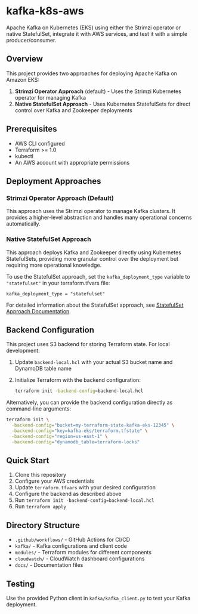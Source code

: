 # kafka-k8s-aws
Apache Kafka on Kubernetes (EKS) using either the Strimzi operator or native StatefulSet, integrate it with AWS services, and test it with a simple producer/consumer.

## Overview
This project provides two approaches for deploying Apache Kafka on Amazon EKS:
1. **Strimzi Operator Approach** (default) - Uses the Strimzi Kubernetes operator for managing Kafka
2. **Native StatefulSet Approach** - Uses Kubernetes StatefulSets for direct control over Kafka and Zookeeper deployments

## Prerequisites
- AWS CLI configured
- Terraform >= 1.0
- kubectl
- An AWS account with appropriate permissions

## Deployment Approaches

### Strimzi Operator Approach (Default)
This approach uses the Strimzi operator to manage Kafka clusters. It provides a higher-level abstraction and handles many operational concerns automatically.

### Native StatefulSet Approach
This approach deploys Kafka and Zookeeper directly using Kubernetes StatefulSets, providing more granular control over the deployment but requiring more operational knowledge.

To use the StatefulSet approach, set the `kafka_deployment_type` variable to `"statefulset"` in your terraform.tfvars file:
```hcl
kafka_deployment_type = "statefulset"
```

For detailed information about the StatefulSet approach, see [StatefulSet Approach Documentation](docs/statefulset_approach.md).

## Backend Configuration

This project uses S3 backend for storing Terraform state. For local development:

1. Update `backend-local.hcl` with your actual S3 bucket name and DynamoDB table name

2. Initialize Terraform with the backend configuration:
   ```bash
   terraform init -backend-config=backend-local.hcl
   ```

Alternatively, you can provide the backend configuration directly as command-line arguments:
```bash
terraform init \
  -backend-config="bucket=my-terraform-state-kafka-eks-12345" \
  -backend-config="key=kafka-eks/terraform.tfstate" \
  -backend-config="region=us-east-1" \
  -backend-config="dynamodb_table=terraform-locks"
```

## Quick Start
1. Clone this repository
2. Configure your AWS credentials
3. Update `terraform.tfvars` with your desired configuration
4. Configure the backend as described above
5. Run `terraform init -backend-config=backend-local.hcl`
6. Run `terraform apply`

## Directory Structure
- `.github/workflows/` - GitHub Actions for CI/CD
- `kafka/` - Kafka configurations and client code
- `modules/` - Terraform modules for different components
- `cloudwatch/` - CloudWatch dashboard configurations
- `docs/` - Documentation files

## Testing
Use the provided Python client in `kafka/kafka_client.py` to test your Kafka deployment.